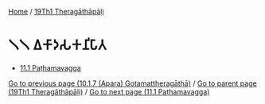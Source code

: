 
[Home](/) / [19Th1 Theragāthāpāḷi](/tipitaka/19Th1.md)

# 𑁧𑁧 𑀏𑀓𑀸𑀤𑀲𑀓𑀦𑀺𑀧𑀸𑀢

* [11.1 Paṭhamavagga](/tipitaka/19Th1/11/11.1.md)

[Go to previous page (10.1.7 (Apara) Gotamattheragāthā)](/tipitaka/19Th1/10/10.1/10.1.7.md) / [Go to parent page (19Th1 Theragāthāpāḷi)](/tipitaka/19Th1/0.md) / [Go to next page (11.1 Paṭhamavagga)](/tipitaka/19Th1/11/11.1.md)


